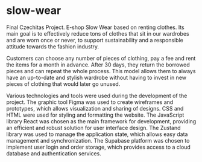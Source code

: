 # slow-wear

Final Czechitas Project. E-shop Slow Wear based on renting clothes. Its main goal is to effectively reduce tons of clothes that sit in our wardrobes and are worn once or never, to support sustainability and a responsible attitude towards the fashion industry.

Customers can choose any number of pieces of clothing, pay a fee and rent the items for a month in advance. After 30 days, they return the borrowed pieces and can repeat the whole process. This model allows them to always have an up-to-date and stylish wardrobe without having to invest in new pieces of clothing that would later go unused.

Various technologies and tools were used during the development of the project. The graphic tool Figma was used to create wireframes and prototypes, which allows visualization and sharing of designs. CSS and HTML were used for styling and formatting the website. The JavaScript library React was chosen as the main framework for development, providing an efficient and robust solution for user interface design. The Zustand library was used to manage the application state, which allows easy data management and synchronization. The Supabase platform was chosen to implement user login and order storage, which provides access to a cloud database and authentication services.
